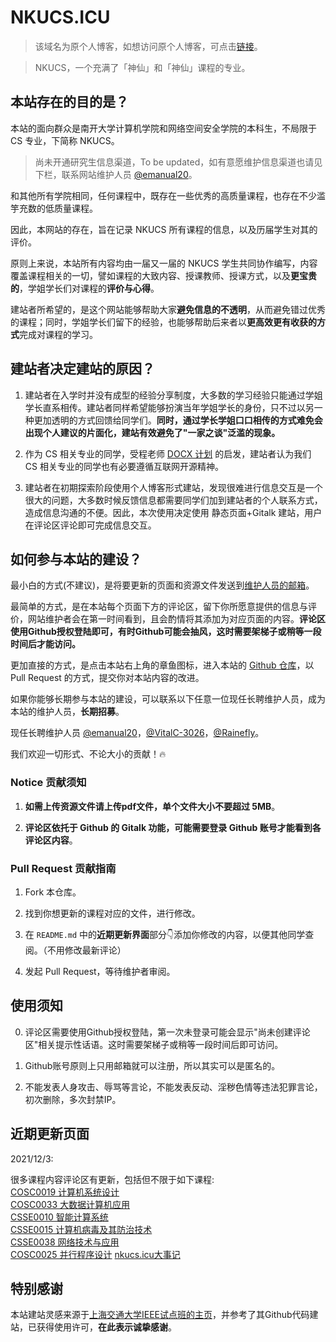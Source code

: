 # NKUCS.ICU

> 该域名为原个人博客，如想访问原个人博客，可点击[链接](https://nkucs.icu/OriginBlog/)。

> NKUCS，一个充满了「神仙」和「神仙」课程的专业。

## 本站存在的目的是？

本站的面向群众是南开大学计算机学院和网络空间安全学院的本科生，不局限于 CS 专业，下简称 NKUCS。

> 尚未开通研究生信息渠道，To be updated，如有意愿维护信息渠道也请见下栏，联系网站维护人员 [@emanual20](https://github.com/emanual20/)。

和其他所有学院相同，任何课程中，既存在一些优秀的高质量课程，也存在不少滥竽充数的低质量课程。

因此，本网站的存在，旨在记录 NKUCS 所有课程的信息，以及历届学生对其的评价。

原则上来说，本站所有内容均由一届又一届的 NKUCS 学生共同协作编写，内容覆盖课程相关的一切，譬如课程的大致内容、授课教师、授课方式，以及**更宝贵的**，学姐学长们对课程的**评价与心得**。

建站者所希望的，是这个网站能够帮助大家**避免信息的不透明**，从而避免错过优秀的课程；同时，学姐学长们留下的经验，也能够帮助后来者以**更高效更有收获的方式**完成对课程的学习。

## 建站者决定建站的原因？

1. 建站者在入学时并没有成型的经验分享制度，大多数的学习经验只能通过学姐学长直系相传。建站者同样希望能够扮演当年学姐学长的身份，只不过以另一种更加透明的方式回馈给同学们。**同时，通过学长学姐口口相传的方式难免会出现个人建议的片面化，建站有效避免了"一家之谈"泛滥的现象。**

2. 作为 CS 相关专业的同学，受程老师 [DOCX 计划](https://mmcheng.net/docx/) 的启发，建站者认为我们 CS 相关专业的同学也有必要遵循互联网开源精神。

3. 建站者在初期探索阶段使用个人博客形式建站，发现很难进行信息交互是一个很大的问题，大多数时候反馈信息都需要同学们加到建站者的个人联系方式，造成信息沟通的不便。因此，本次使用决定使用 静态页面+Gitalk 建站，用户在评论区评论即可完成信息交互。

## 如何参与本站的建设？

最小白的方式(不建议)，是将要更新的页面和资源文件发送到[维护人员的邮箱](mailto:emanual20@yeah.com)。

最简单的方式，是在本站每个页面下方的评论区，留下你所愿意提供的信息与评价，网站维护者会在第一时间看到，且会酌情将其添加为对应页面的内容。**评论区使用Github授权登陆即可，有时Github可能会抽风，这时需要架梯子或稍等一段时间后才能访问。**

更加直接的方式，是点击本站右上角的章鱼图标，进入本站的 [Github 仓库](https://github.com/emanual20/emanual20.github.io/)，以 Pull Request 的方式，提交你对本站内容的改进。

如果你能够长期参与本站的建设，可以联系以下任意一位现任长聘维护人员，成为本站的维护人员，**长期招募**。

现任长聘维护人员 [@emanual20](https://github.com/emanual20/)，[@VitalC-3026](https://github.com/VitalC-3026/)，[@Rainefly](https://github.com/Rainefly)。

我们欢迎一切形式、不论大小的贡献！🔥

### Notice 贡献须知

1. **如需上传资源文件请上传pdf文件，单个文件大小不要超过 5MB**。

2. **评论区依托于 Github 的 Gitalk 功能，可能需要登录 Github 账号才能看到各评论区内容**。

### Pull Request 贡献指南

1. Fork 本仓库。

2. 找到你想更新的课程对应的文件，进行修改。

3. 在 `README.md` 中的**近期更新界面**部分👇添加你修改的内容，以便其他同学查阅。（不用修改最新评论）

4. 发起 Pull Request，等待维护者审阅。

## 使用须知

0. 评论区需要使用Github授权登陆，第一次未登录可能会显示"尚未创建评论区"相关提示性话语。这时需要架梯子或稍等一段时间后即可访问。

1. Github账号原则上只用邮箱就可以注册，所以其实可以是匿名的。

2. 不能发表人身攻击、辱骂等言论，不能发表反动、淫秽色情等违法犯罪言论，初次删除，多次封禁IP。

## 近期更新页面

2021/12/3:

很多课程内容评论区有更新，包括但不限于如下课程:\
[COSC0019 计算机系统设计](/courses/grade-3/COSC0019) \
[COSC0033 大数据计算机应用](/courses/grade-3/COSC0033)\
[CSSE0010 智能计算系统](/courses/grade-3/CSSE0010)\
[CSSE0015 计算机病毒及其防治技术](/courses/grade-3/CSSE0015)\
[CSSE0038 网络技术与应用](/courses/grade-3/CSSE0038)\
[COSC0025 并行程序设计](/courses/grade-2/COSC0025)
[nkucs.icu大事记](/recent)

## 特别感谢

本站建站灵感来源于[上海交通大学IEEE试点班的主页](https://ieee.icu/)，并参考了其Github代码建站，已获得使用许可，**在此表示诚挚感谢**。